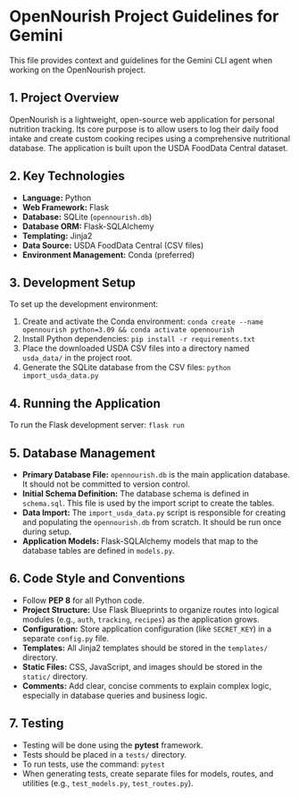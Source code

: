 # OpenNourish Project Guidelines for Gemini

This file provides context and guidelines for the Gemini CLI agent when working on the OpenNourish project.

## 1. Project Overview
OpenNourish is a lightweight, open-source web application for personal nutrition tracking. Its core purpose is to allow users to log their daily food intake and create custom cooking recipes using a comprehensive nutritional database. The application is built upon the USDA FoodData Central dataset.

## 2. Key Technologies
- **Language:** Python
- **Web Framework:** Flask
- **Database:** SQLite (`opennourish.db`)
- **Database ORM:** Flask-SQLAlchemy
- **Templating:** Jinja2
- **Data Source:** USDA FoodData Central (CSV files)
- **Environment Management:** Conda (preferred)

## 3. Development Setup
To set up the development environment:
1.  Create and activate the Conda environment: `conda create --name opennourish python=3.09 && conda activate opennourish`
2.  Install Python dependencies: `pip install -r requirements.txt`
3.  Place the downloaded USDA CSV files into a directory named `usda_data/` in the project root.
4.  Generate the SQLite database from the CSV files: `python import_usda_data.py`

## 4. Running the Application
To run the Flask development server:
`flask run`

## 5. Database Management
- **Primary Database File:** `opennourish.db` is the main application database. It should not be committed to version control.
- **Initial Schema Definition:** The database schema is defined in `schema.sql`. This file is used by the import script to create the tables.
- **Data Import:** The `import_usda_data.py` script is responsible for creating and populating the `opennourish.db` from scratch. It should be run once during setup.
- **Application Models:** Flask-SQLAlchemy models that map to the database tables are defined in `models.py`.

## 6. Code Style and Conventions
- Follow **PEP 8** for all Python code.
- **Project Structure:** Use Flask Blueprints to organize routes into logical modules (e.g., `auth`, `tracking`, `recipes`) as the application grows.
- **Configuration:** Store application configuration (like `SECRET_KEY`) in a separate `config.py` file.
- **Templates:** All Jinja2 templates should be stored in the `templates/` directory.
- **Static Files:** CSS, JavaScript, and images should be stored in the `static/` directory.
- **Comments:** Add clear, concise comments to explain complex logic, especially in database queries and business logic.

## 7. Testing
- Testing will be done using the **pytest** framework.
- Tests should be placed in a `tests/` directory.
- To run tests, use the command: `pytest`
- When generating tests, create separate files for models, routes, and utilities (e.g., `test_models.py`, `test_routes.py`).
